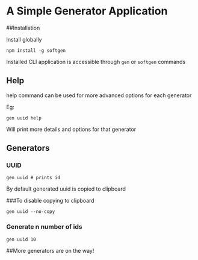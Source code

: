 # A Simple Generator Application

##Installation

Install globally
```shell
npm install -g softgen
```

Installed CLI application is accessible through `gen` or `softgen` commands 

## Help
help command can be used for more advanced options for each generator

Eg: 
```shell
gen uuid help
```
Will print more details and options for that generator
## Generators

### UUID

```shell
gen uuid # prints id
```
By default generated uuid is copied to clipboard

###To disable copying to clipboard
```shell
gen uuid --no-copy
```

### Generate n number of ids

```shell
gen uuid 10
```


##More generators are on the way!

